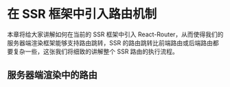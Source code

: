 # 在 SSR 框架中引入路由机制

本章将给大家讲解如何在当前的 SSR 框架中引入 React-Router，从而使得我们的服务器端渲染框架能够支持路由跳转，SSR 的路由跳转比前端路由或后端路由都要复杂一些，这张我们将细致的讲解整个 SSR 路由的执行流程。

## 服务器端渲染中的路由
